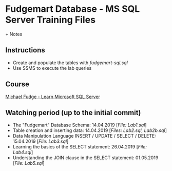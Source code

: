 # Fudgemart Database - MS SQL Server Training Files
\+ Notes

## Instructions
- Create and populate the tables with _fudgemart-sql.sql_
- Use SSMS to execute the lab queries

## Course
[Michael Fudge - Learn Microsoft SQL Server](https://www.youtube.com/playlist?list=PLE7B8984C5732ACED "Michael Fudge - Learn Microsoft SQL Server")

## Watching period (up to the initial commit)
- The "Fudgemart" Database Schema: 14.04.2019 [_File: Lab1.sql_]
- Table creation and inserting data: 14.04.2019 [_Files: Lab2.sql, Lab2b.sql_]
- Data Manipulation Language INSERT / UPDATE / SELECT / DELETE: 15.04.2019 [_File: Lab3.sql_]
- Learning the basics of the SELECT statement: 26.04.2019 [_File: Lab4.sql_]
- Understanding the JOIN clause in the SELECT statement: 01.05.2019 [_File: Lab5.sql_]